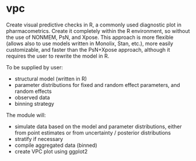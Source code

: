 vpc
===

Create visual predictive checks in R, a commonly used diagnostic plot in pharmacometrics. Create it completely within the R environment, so without the use of NONMEM, PsN, and Xpose. This approach is more flexible (allows also to use models written in Monolix, Stan, etc.), more easily customizable, and faster than the PsN+Xpose approach, although it requires the user to rewrite the model in R.

To be supplied by user:
-  structural model (written in R)
-  parameter distributions for fixed and random effect parameters, and random effects
-  observed data
-  binning strategy

The module will:
-  simulate data based on the model and parameter distributions, either from point estimates or from uncertainty / posterior distributions
-  stratify if necessary
-  compile aggregated data (binned)
-  create VPC plot using ggplot2
